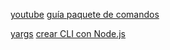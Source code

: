 [youtube](https://www.youtube.com/)
[guía paquete de comandos](https://medium.com/netscape/a-guide-to-create-a-nodejs-command-line-package-c2166ad0452e)

[yargs](http://yargs.js.org/)
[crear CLI con Node.js](https://www.twilio.com/blog/how-to-build-a-cli-with-node-js)
[]()

